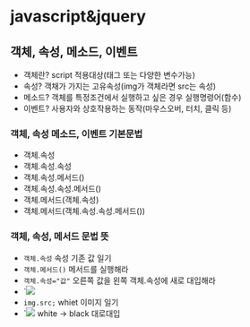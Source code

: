 # javascript&jquery
## 객체, 속성, 메소드, 이벤트
* 객체란? script 적용대상(태그 또는 다양한 변수가능)
* 속성? 객채가 가지는 고유속성(img가 객체라면 src는 속성)
* 메소드? 객체를 특정조건에서 실행하고 싶은 경우 실행명령어(함수)
* 이벤트? 사용자와 상호작용하는 동작(마우스오버, 터치, 클릭 등)
### 객체, 속성 메소드, 이벤트 기본문법
* 객체.속성
* 객체.속성.속성
* 객체.속성.메서드()
* 객체.속성.속성.메서드()
* 객체.메서드(객체.속성)
* 객체.메서드(객체.속성.속성.메서드())
### 객체, 속성, 메서드 문법 뜻
* `객체.속성` 속성 기존 값 일기
* `객체.메서드()` 메서드를 실행해라
* `객체.속성="값"` 오른쪽 값을 왼쪽 객체.속성에 새로 대입해라
* `<img src="./img/white.png">
* `img.src;` whiet 이미지 일기 
* `<img src="./img/black.png"> white -> black 대로대입
